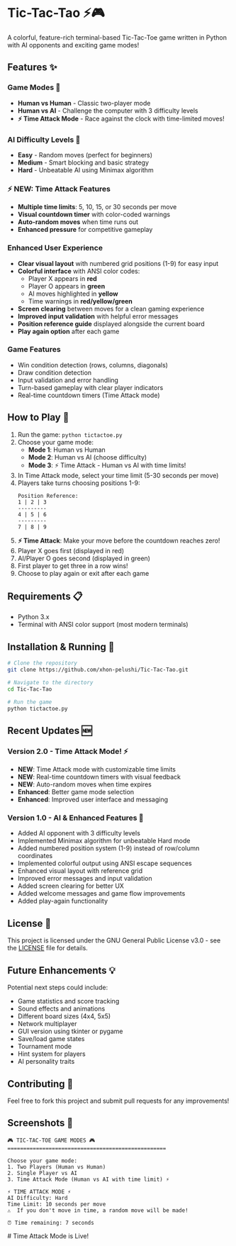 # Tic-Tac-Tao ⚡🎮

A colorful, feature-rich terminal-based Tic-Tac-Toe game written in Python with AI opponents and exciting game modes!

## Features ✨

### Game Modes 🎯
- **Human vs Human** - Classic two-player mode
- **Human vs AI** - Challenge the computer with 3 difficulty levels
- **⚡ Time Attack Mode** - Race against the clock with time-limited moves!

### AI Difficulty Levels 🤖
- **Easy** - Random moves (perfect for beginners)
- **Medium** - Smart blocking and basic strategy
- **Hard** - Unbeatable AI using Minimax algorithm

### ⚡ NEW: Time Attack Features
- **Multiple time limits**: 5, 10, 15, or 30 seconds per move
- **Visual countdown timer** with color-coded warnings
- **Auto-random moves** when time runs out
- **Enhanced pressure** for competitive gameplay

### Enhanced User Experience
- **Clear visual layout** with numbered grid positions (1-9) for easy input
- **Colorful interface** with ANSI color codes:
  - Player X appears in **red**
  - Player O appears in **green**
  - AI moves highlighted in **yellow**
  - Time warnings in **red/yellow/green**
- **Screen clearing** between moves for a clean gaming experience
- **Improved input validation** with helpful error messages
- **Position reference guide** displayed alongside the current board
- **Play again option** after each game

### Game Features
- Win condition detection (rows, columns, diagonals)
- Draw condition detection
- Input validation and error handling
- Turn-based gameplay with clear player indicators
- Real-time countdown timers (Time Attack mode)

## How to Play 🎯

1. Run the game: `python tictactoe.py`
2. Choose your game mode:
   - **Mode 1**: Human vs Human
   - **Mode 2**: Human vs AI (choose difficulty)
   - **Mode 3**: ⚡ Time Attack - Human vs AI with time limits!
3. In Time Attack mode, select your time limit (5-30 seconds per move)
4. Players take turns choosing positions 1-9:
   ```
   Position Reference:
   1 | 2 | 3
   ---------
   4 | 5 | 6
   ---------
   7 | 8 | 9
   ```
5. **⚡ Time Attack**: Make your move before the countdown reaches zero!
6. Player X goes first (displayed in red)
7. AI/Player O goes second (displayed in green)
8. First player to get three in a row wins!
9. Choose to play again or exit after each game

## Requirements 📋

- Python 3.x
- Terminal with ANSI color support (most modern terminals)

## Installation & Running 🚀

```bash
# Clone the repository
git clone https://github.com/xhon-pelushi/Tic-Tac-Tao.git

# Navigate to the directory
cd Tic-Tac-Tao

# Run the game
python tictactoe.py
```

## Recent Updates 🆕

### Version 2.0 - Time Attack Mode! ⚡
- **NEW**: Time Attack mode with customizable time limits
- **NEW**: Real-time countdown timers with visual feedback
- **NEW**: Auto-random moves when time expires
- **Enhanced**: Better game mode selection
- **Enhanced**: Improved user interface and messaging

### Version 1.0 - AI & Enhanced Features 🤖
- Added AI opponent with 3 difficulty levels
- Implemented Minimax algorithm for unbeatable Hard mode
- Added numbered position system (1-9) instead of row/column coordinates
- Implemented colorful output using ANSI escape sequences
- Enhanced visual layout with reference grid
- Improved error messages and input validation
- Added screen clearing for better UX
- Added welcome messages and game flow improvements
- Added play-again functionality

## License 📄

This project is licensed under the GNU General Public License v3.0 - see the [LICENSE](LICENSE) file for details.

## Future Enhancements 💡

Potential next steps could include:
- Game statistics and score tracking
- Sound effects and animations  
- Different board sizes (4x4, 5x5)
- Network multiplayer
- GUI version using tkinter or pygame
- Save/load game states
- Tournament mode
- Hint system for players
- AI personality traits

## Contributing 🤝

Feel free to fork this project and submit pull requests for any improvements!

## Screenshots 📸

```
🎮 TIC-TAC-TOE GAME MODES 🎮
==================================================

Choose your game mode:
1. Two Players (Human vs Human)
2. Single Player vs AI  
3. Time Attack Mode (Human vs AI with time limit) ⚡

⚡ TIME ATTACK MODE ⚡
AI Difficulty: Hard
Time Limit: 10 seconds per move
⚠️  If you don't move in time, a random move will be made!

⏰ Time remaining: 7 seconds
```
#   T i m e   A t t a c k   M o d e   i s   L i v e !  
 